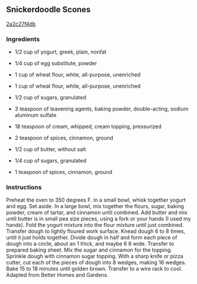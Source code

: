 ## Snickerdoodle Scones

[2a2c27f4db](http://tastykitchen.com/recipes/breads/snickerdoodle-scones-2/)

### Ingredients

 - 1/2 cup of yogurt, greek, plain, nonfat

 - 1/4 cup of egg substitute, powder

 - 1 cup of wheat flour, white, all-purpose, unenriched

 - 1 cup of wheat flour, white, all-purpose, unenriched

 - 1/2 cup of sugars, granulated

 - 3 teaspoon of leavening agents, baking powder, double-acting, sodium aluminum sulfate

 - 18 teaspoon of cream, whipped, cream topping, pressurized

 - 2 teaspoon of spices, cinnamon, ground

 - 1/2 cup of butter, without salt

 - 1/4 cup of sugars, granulated

 - 1 teaspoon of spices, cinnamon, ground

### Instructions

Preheat the oven to 350 degrees F. In a small bowl, whisk together yogurt and egg. Set aside. In a large bowl, mix together the flours, sugar, baking powder, cream of tartar, and cinnamon until combined. Add butter and mix until butter is in small pea size pieces, using a fork or your hands (I used my hands). Fold the yogurt mixture into the flour mixture until just combined. Transfer dough to lightly floured work surface. Knead dough 6 to 8 times, until it just holds together. Divide dough in half and form each piece of dough into a circle, about an 1 thick, and maybe 6 8 wide. Transfer to prepared baking sheet. Mix the sugar and cinnamon for the topping. Sprinkle dough with cinnamon sugar topping. With a sharp knife or pizza cutter, cut each of the pieces of dough into 8 wedges, making 16 wedges. Bake 15 to 18 minutes until golden brown. Transfer to a wire rack to cool. Adapted from Better Homes and Gardens.